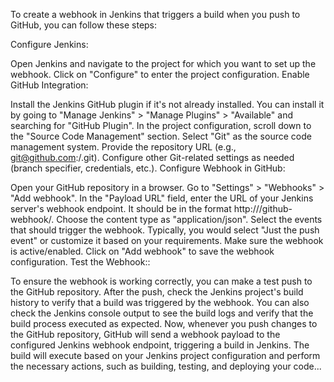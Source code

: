 To create a webhook in Jenkins that triggers a build when you push to GitHub, you can follow these steps:

Configure Jenkins:

Open Jenkins and navigate to the project for which you want to set up the webhook.
Click on "Configure" to enter the project configuration.
Enable GitHub Integration:

Install the Jenkins GitHub plugin if it's not already installed. You can install it by going to "Manage Jenkins" > "Manage Plugins" > "Available" and searching for "GitHub Plugin".
In the project configuration, scroll down to the "Source Code Management" section.
Select "Git" as the source code management system.
Provide the repository URL (e.g., git@github.com:<username>/<repository>.git).
Configure other Git-related settings as needed (branch specifier, credentials, etc.).
Configure Webhook in GitHub:

Open your GitHub repository in a browser.
Go to "Settings" > "Webhooks" > "Add webhook".
In the "Payload URL" field, enter the URL of your Jenkins server's webhook endpoint. It should be in the format http://<jenkins-server>/github-webhook/.
Choose the content type as "application/json".
Select the events that should trigger the webhook. Typically, you would select "Just the push event" or customize it based on your requirements.
Make sure the webhook is active/enabled.
Click on "Add webhook" to save the webhook configuration.
Test the Webhook::

To ensure the webhook is working correctly, you can make a test push to the GitHub repository.
After the push, check the Jenkins project's build history to verify that a build was triggered by the webhook.
You can also check the Jenkins console output to see the build logs and verify that the build process executed as expected.
Now, whenever you push changes to the GitHub repository, GitHub will send a webhook payload to the configured Jenkins webhook endpoint, triggering a build in Jenkins. The build will execute based on your Jenkins project configuration and perform the necessary actions, such as building, testing, and deploying your code...